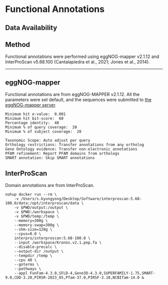 # Functional Annotations

## Data Availability

## Method

Functional annotations were performed using eggNOG-mapper v2.1.12 and InterProScan v5.68.100 (Cantalapiedra et al., 2021; Jones et al., 2014).

---


## eggNOG-mapper

Functional annotations are from eggNOG-MAPPER v2.1.12. All the parameters were set default, and the sequences were submitted to [the eggNOG-mapper server](http://eggnog-mapper.embl.de/).
```
Minimum hit e-value:  0.001
Minimum hit bit-score:  60
Percentage identity:  40
Minimum % of query coverage:  20
Minimum % of subject coverage:  20

Taxonomic Scope: Auto adjust per query
Orthology restrictions: Transfer annotations from any ortholog
Gene Ontology evidence: Transfer non-electronic annotations
PFAM refinement: Report PFAM domains from orthologs
SMART annotation: Skip SMART annotations
```


## InterProScan

Domain annotations are from InterProScan. 
```
nohup docker run --rm \
    -v /Users/s.kyungyong/Desktop/Software/interproscan-5.68-100.0/data:/opt/interproscan/data \
    -v $PWD/output:/output \
    -v $PWD:/workspace \
    -v $PWD/temp:/temp \
    --memory=300g \
    --memory-swap=300g \
    --shm-size=128g \
    --cpus=0.0 \
    interpro/interproscan:5.68-100.0 \
    --input /workspace/Kronos.v2.1.pep.fa \
    --disable-precalc \
    --output-dir /output \
    --tempdir /temp \
    --cpu 48 \
    --goterms \
    --pathways \
    --appl FunFam-4.3.0,SFLD-4,Gene3D-4.3.0,SUPERFAMILY-1.75,SMART-9.0,CDD-3.20,PIRSR-2023_05,Pfam-37.0,PIRSF-3.10,NCBIfam-14.0 &
```
